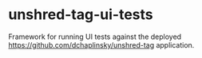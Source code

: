 unshred-tag-ui-tests
====================

Framework for running UI tests against the deployed https://github.com/dchaplinsky/unshred-tag application.
